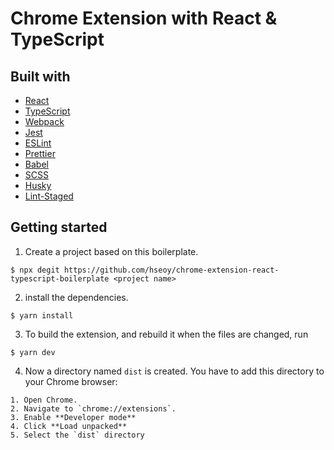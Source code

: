 # Chrome Extension with React & TypeScript

## Built with

- [React](https://reactjs.org/)
- [TypeScript](https://www.typescriptlang.org/)
- [Webpack](https://webpack.js.org/)
- [Jest](https://jestjs.io/)
- [ESLint](https://eslint.org/)
- [Prettier](https://prettier.io/)
- [Babel](https://babeljs.io/)
- [SCSS](https://sass-lang.com/)
- [Husky](https://typicode.github.io/husky/#/)
- [Lint-Staged](https://github.com/okonet/lint-staged)

## Getting started

1. Create a project based on this boilerplate.

```
$ npx degit https://github.com/hseoy/chrome-extension-react-typescript-boilerplate <project name>
```

2. install the dependencies.

```
$ yarn install
```

3. To build the extension, and rebuild it when the files are changed, run

```
$ yarn dev
```

4. Now a directory named `dist` is created. You have to add this directory to your Chrome browser:

```
1. Open Chrome.
2. Navigate to `chrome://extensions`.
3. Enable **Developer mode**
4. Click **Load unpacked**
5. Select the `dist` directory
```
